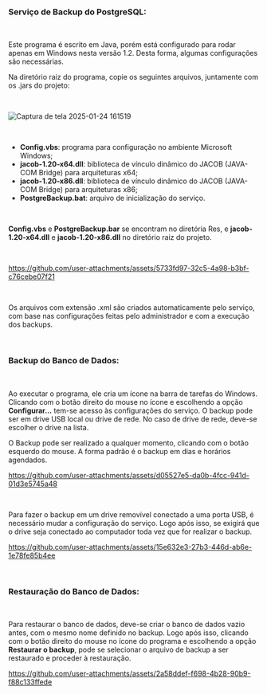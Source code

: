 <h3>Serviço de Backup do PostgreSQL:</h3>

<br>

Este programa é escrito em Java, porém está configurado para rodar apenas em Windows nesta versão 1.2. Desta forma, algumas configurações são necessárias.

Na diretório raiz do programa, copie os seguintes arquivos, juntamente com os .jars do projeto:

<br>

![Captura de tela 2025-01-24 161519](https://github.com/user-attachments/assets/b32ffbe8-be9d-419a-afc6-fa816c907176)

<br>

<ul>

<li><b>Config.vbs</b>: programa para configuração no ambiente Microsoft Windows;</li>

<li><b>jacob-1.20-x64.dll</b>: biblioteca de vínculo dinâmico do JACOB (JAVA-COM Bridge) para arquiteturas x64;</li>

<li><b>jacob-1.20-x86.dll</b>: biblioteca de vínculo dinâmico do JACOB (JAVA-COM Bridge) para arquiteturas x86;</li>

<li><b>PostgreBackup.bat</b>: arquivo de inicialização do serviço.</li>
  
</ul>

<br>

<b>Config.vbs</b> e <b>PostgreBackup.bar</b> se encontram no diretória Res, e <b>jacob-1.20-x64.dll</b> e <b>jacob-1.20-x86.dll</b> no diretório raiz do projeto.

<br>

https://github.com/user-attachments/assets/5733fd97-32c5-4a98-b3bf-c76cebe07f21

<br>

Os arquivos com extensão .xml são criados automaticamente pelo serviço, com base nas configurações feitas pelo administrador e com a execução dos backups.

<br>

<h3>Backup do Banco de Dados:</h3>

<br>

Ao executar o programa, ele cria um ícone na barra de tarefas do Windows. Clicando com o botão direito do mouse no ícone e escolhendo a opção <b>Configurar...</b> tem-se acesso às configurações do serviço. O backup pode ser em drive USB local ou drive de rede. No caso de drive de rede, deve-se escolher o drive na lista.

O Backup pode ser realizado a qualquer momento, clicando com o botão esquerdo do mouse. A forma padrão é o backup em dias e horários agendados.

https://github.com/user-attachments/assets/d05527e5-da0b-4fcc-941d-01d3e5745a48

<br>

Para fazer o backup em um drive removível conectado a uma porta USB, é necessário mudar a configuração do serviço. Logo após isso, se exigirá que o drive seja conectado ao computador toda vez que for realizar o backup.

https://github.com/user-attachments/assets/15e632e3-27b3-446d-ab6e-1e78fe85b4ee

<br>

<h3>Restauração do Banco de Dados:</h3>

<br>

Para restaurar o banco de dados, deve-se criar o banco de dados vazio antes, com o mesmo nome definido no backup. Logo após isso, clicando com o botão direito do mouse no ícone do programa e escolhendo a opção <b>Restaurar o backup</b>, pode se selecionar o arquivo de backup a ser restaurado e proceder à restauração.

https://github.com/user-attachments/assets/2a58ddef-f698-4b28-90b9-f88c133ffede
